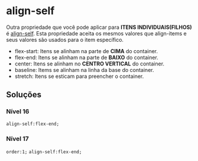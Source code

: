 # align-self #

Outra propriedade que você pode aplicar para **ITENS INDIVIDUAIS(FILHOS)** é <u>align-self</u>. Esta propriedade aceita os mesmos valores que align-items e seus valores são usados para o item específico.

- flex-start: Itens se alinham na parte de **CIMA** do container.
- flex-end: Itens se alinham na parte de **BAIXO** do container.
- center: Itens se alinham no **CENTRO VERTICAL** do container.
- baseline: Items se alinham na linha da base do container.
- stretch: Itens se esticam para preencher o container.

## Soluções ##

### Nível 16 ###

`align-self:flex-end;`

### Nível 17 ###

`order:1;`
`align-self:flex-end;`
